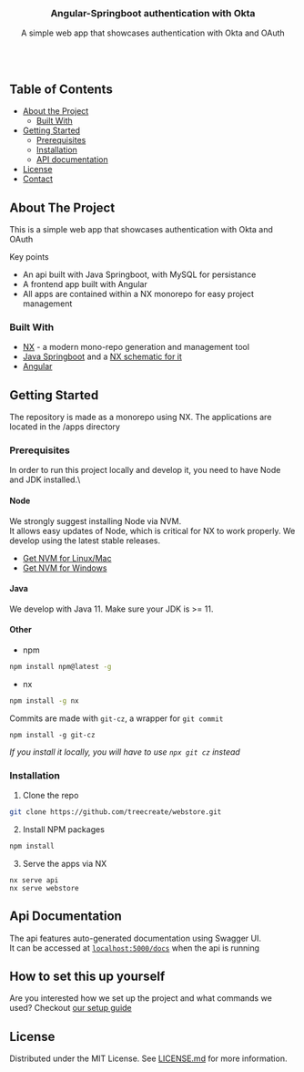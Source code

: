 <!-- PROJECT LOGO -->
<br />
<p align="center">

  <h3 align="center">Angular-Springboot authentication with Okta</h3>

  <p align="center">
    A simple web app that showcases authentication with Okta and OAuth
  </p>
</p>
</br>
</br>
<!-- TABLE OF CONTENTS -->

## Table of Contents

- [About the Project](#about-the-project)
  - [Built With](#built-with)
- [Getting Started](#getting-started)
  - [Prerequisites](#prerequisites)
  - [Installation](#installation)
  - [API documentation](#api-documentation)
- [License](#license)
- [Contact](#contact)

<!-- ABOUT THE PROJECT -->

## About The Project

This is a simple web app that showcases authentication with Okta and OAuth

Key points

- An api built with Java Springboot, with MySQL for persistance
- A frontend app built with Angular
- All apps are contained within a NX monorepo for easy project management

### Built With

- [NX](https://nx.dev/) - a modern mono-repo generation and management tool
- [Java Springboot](https://spring.io/projects/spring-boot) and a [NX schematic for it](https://github.com/tinesoft/nxrocks/tree/develop/packages/nx-spring-boot)
- [Angular](https://angular.io/)

<!-- GETTING STARTED -->

## Getting Started

The repository is made as a monorepo using NX. The applications are located in the /apps directory

### Prerequisites

In order to run this project locally and develop it, you need to have Node and JDK installed.\

#### Node

We strongly suggest installing Node via NVM.\
It allows easy updates of Node, which is critical for NX to work properly. We develop using the latest stable releases.

- [Get NVM for Linux/Mac](https://github.com/nvm-sh/nvm)
- [Get NVM for Windows](https://github.com/coreybutler/nvm-windows)

#### Java

We develop with Java 11. Make sure your JDK is >= 11.

#### Other

- npm

```sh
npm install npm@latest -g
```

- nx

```sh
npm install -g nx
```

Commits are made with `git-cz`, a wrapper for `git commit`

```shell
npm install -g git-cz
```

_If you install it locally, you will have to use `npx git cz` instead_

### Installation

1. Clone the repo

```sh
git clone https://github.com/treecreate/webstore.git
```

2. Install NPM packages

```sh
npm install
```

3. Serve the apps via NX

```
nx serve api
nx serve webstore
```

## Api Documentation

The api features auto-generated documentation using Swagger UI.\
It can be accessed at [`localhost:5000/docs`](localhost:5000/docs) when the api is running

<!-- CONTACT -->

## How to set this up yourself

Are you interested how we set up the project and what commands we used? Checkout [our setup guide](setup-guide.md)

<!-- LICENSE -->

## License

Distributed under the MIT License. See [LICENSE.md](LICENSE.md) for more information.

<!-- MARKDOWN LINKS & IMAGES -->
<!-- https://www.markdownguide.org/basic-syntax/#reference-style-links -->

[product-screenshot]: assets/screenshot.gif
